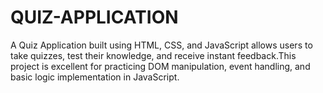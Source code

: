 # QUIZ-APPLICATION
A Quiz Application built using HTML, CSS, and JavaScript allows users to take quizzes, test their knowledge, and receive instant feedback.This project is excellent for practicing DOM manipulation, event handling, and basic logic implementation in JavaScript.
